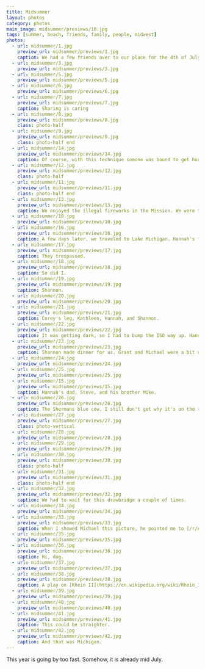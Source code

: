 ```yaml
---
title: Midsummer
layout: photos
category: photos
main_image: midsummer/previews/18.jpg
tags: [summer, beach, friends, family, people, midwest]
photos:
  - url: midsummer/1.jpg
    preview_url: midsummer/previews/1.jpg
    caption: We had a few friends over to our place for the 4th of July. Sadly, I didn't think about grabbing my camera until Ben announced he'd brought a ton of sparklers.
  - url: midsummer/3.jpg
    preview_url: midsummer/previews/3.jpg
  - url: midsummer/5.jpg
    preview_url: midsummer/previews/5.jpg
  - url: midsummer/6.jpg
    preview_url: midsummer/previews/6.jpg
  - url: midsummer/7.jpg
    preview_url: midsummer/previews/7.jpg
    caption: Sharing is caring
  - url: midsummer/8.jpg
    preview_url: midsummer/previews/8.jpg
    class: photo-half
  - url: midsummer/9.jpg
    preview_url: midsummer/previews/9.jpg
    class: photo-half end
  - url: midsummer/14.jpg
    preview_url: midsummer/previews/14.jpg
    caption: Of course, with this technique somone was bound to get hurt.
  - url: midsummer/12.jpg
    preview_url: midsummer/previews/12.jpg
    class: photo-half
  - url: midsummer/11.jpg
    preview_url: midsummer/previews/11.jpg
    class: photo-half end
  - url: midsummer/13.jpg
    preview_url: midsummer/previews/13.jpg
    caption: We enjoyed the illegal fireworks in the Mission. We were too far away from the official show, but we could kind of see what was going on downtown, too.
  - url: midsummer/10.jpg
    preview_url: midsummer/previews/10.jpg
  - url: midsummer/16.jpg
    preview_url: midsummer/previews/16.jpg
    caption: A few days later, we traveled to Lake Michigan. Hannah's family meets up every year in South Haven for a big family reunion right by the beach.
  - url: midsummer/17.jpg
    preview_url: midsummer/previews/17.jpg
    caption: They trespassed.
  - url: midsummer/18.jpg
    preview_url: midsummer/previews/18.jpg
    caption: So did I.
  - url: midsummer/19.jpg
    preview_url: midsummer/previews/19.jpg
    caption: Shannon.
  - url: midsummer/20.jpg
    preview_url: midsummer/previews/20.jpg
  - url: midsummer/21.jpg
    preview_url: midsummer/previews/21.jpg
    caption: Corey's leg, Kathleen, Hannah, and Shannon.
  - url: midsummer/22.jpg
    preview_url: midsummer/previews/22.jpg
    caption: It was getting dark, so I had to bump the ISO way up. Hannah said this made Paul look "majestic."
  - url: midsummer/23.jpg
    preview_url: midsummer/previews/23.jpg
    caption: Shannon made dinner for us. Grant and Michael were a bit unsettled when we discussed the price of beers at average San Francisco bars.
  - url: midsummer/24.jpg
    preview_url: midsummer/previews/24.jpg
  - url: midsummer/25.jpg
    preview_url: midsummer/previews/25.jpg
  - url: midsummer/15.jpg
    preview_url: midsummer/previews/15.jpg
    caption: Hannah's dad, Steve, and his brother Mike.
  - url: midsummer/26.jpg
    preview_url: midsummer/previews/26.jpg
    caption: The Shermans blue cow. I still don't get why it's on the roof.
  - url: midsummer/27.jpg
    preview_url: midsummer/previews/27.jpg
    class: photo-vertical
  - url: midsummer/28.jpg
    preview_url: midsummer/previews/28.jpg
  - url: midsummer/29.jpg
    preview_url: midsummer/previews/29.jpg
  - url: midsummer/30.jpg
    preview_url: midsummer/previews/30.jpg
    class: photo-half
  - url: midsummer/31.jpg
    preview_url: midsummer/previews/31.jpg
    class: photo-half end
  - url: midsummer/32.jpg
    preview_url: midsummer/previews/32.jpg
    caption: We had to wait for this drawbridge a couple of times.
  - url: midsummer/34.jpg
    preview_url: midsummer/previews/34.jpg
  - url: midsummer/33.jpg
    preview_url: midsummer/previews/33.jpg
    caption: When I showed Michael this picture, he pointed me to [/r/AccidentalWesAnderson](https://www.reddit.com/r/AccidentalWesAnderson/top/). It's good.
  - url: midsummer/35.jpg
    preview_url: midsummer/previews/35.jpg
  - url: midsummer/36.jpg
    preview_url: midsummer/previews/36.jpg
    caption: Hi, dog.
  - url: midsummer/37.jpg
    preview_url: midsummer/previews/37.jpg
  - url: midsummer/38.jpg
    preview_url: midsummer/previews/38.jpg
    caption: A play on [Rhein II](https://en.wikipedia.org/wiki/Rhein_II).
  - url: midsummer/39.jpg
    preview_url: midsummer/previews/39.jpg
  - url: midsummer/40.jpg
    preview_url: midsummer/previews/40.jpg
  - url: midsummer/41.jpg
    preview_url: midsummer/previews/41.jpg
    caption: This could be straighter.
  - url: midsummer/42.jpg
    preview_url: midsummer/previews/42.jpg
    caption: And that was Michigan.
---
```

This year is going by too fast. Somehow, it is already mid July.
